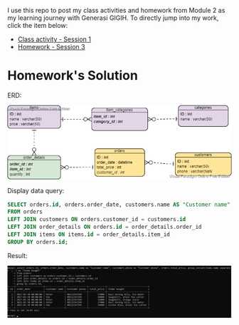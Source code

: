 I use this repo to post my class activities and homework from Module 2 as my learning journey with Generasi GIGIH. To directly jump into my work, click the item below:
* [Class activity - Session 1](./class_activity1)
* [Homework - Session 3](./homework)

# Homework's Solution
ERD:

![alt text](https://github.com/renvelvet/techclass2_yabb/blob/master/homework/images/ERD.png)

Display data query:
```sql
SELECT orders.id, orders.order_date, customers.name AS "Customer name", customers.phone AS "Customer phone", orders.total_price, group_concat(items.name separator ', ') AS "Items bought"
FROM orders
LEFT JOIN customers ON orders.customer_id = customers.id
LEFT JOIN order_details ON orders.id = order_details.order_id
LEFT JOIN items ON items.id = order_details.item_id
GROUP BY orders.id;
```

Result:

![alt text](https://github.com/renvelvet/techclass2_yabb/blob/master/homework/images/displayed_data.png)